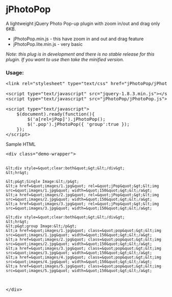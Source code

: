 jPhotoPop
=========

A lightweight jQuery Photo Pop-up plugin with zoom in/out and drag only 6KB.

<ul>
	<li>jPhotoPop.min.js - this have zoom in and out and drag feature</li>
	<li>jPhotoPop.lite.min.js - very basic</li>
</ul>

<em>Note: this plug is in development and there is no stable release for this plugin. If you want to use then take the minified version.</em>

<h3>Usage:</h3>

<pre>
&lt;link rel=&quot;stylesheet&quot; type=&quot;text/css&quot; href=&quot;jPhotoPop/jPhotoPop.css&quot;&gt;

&lt;script type=&quot;text/javascript&quot; src=&quot;jquery-1.8.3.min.js&quot;&gt;&lt;/script&gt;
&lt;script type=&quot;text/javascript&quot; src=&quot;jPhotoPop/jPhotoPop.js&quot;&gt;&lt;/script&gt;

&lt;script type=&quot;text/javascript&quot;&gt;
	$(document).ready(function(){
		$('a[rel=jPop]').jPhotoPop();
		$('.pop').jPhotoPop({ 'group':true });
	});
&lt;/script&gt;
</pre>

<p>Sample HTML</p>
<pre>
&lt;div class=&quot;demo-wrapper&quot;&gt;
    
	&lt;div style=&quot;clear:both&quot;&gt;&lt;/div&gt;
    &lt;hr&gt;
    
    &lt;p&gt;Single Image:&lt;/p&gt;
    &lt;a href=&quot;images/1.jpg&quot; rel=&quot;jPop&quot;&gt;&lt;img src=&quot;images/1.jpg&quot; width=&quot;150&quot;&gt;&lt;/a&gt;
    &lt;a href=&quot;images/2.jpg&quot; rel=&quot;jPop&quot;&gt;&lt;img src=&quot;images/2.jpg&quot; width=&quot;150&quot;&gt;&lt;/a&gt;
    &lt;a href=&quot;images/3.jpg&quot; rel=&quot;jPop&quot;&gt;&lt;img src=&quot;images/3.jpg&quot; width=&quot;150&quot;&gt;&lt;/a&gt;
    
    &lt;div style=&quot;clear:both&quot;&gt;&lt;/div&gt;
    &lt;hr&gt;
    &lt;p&gt;group Image:&lt;/p&gt;
    &lt;a href=&quot;images/1.jpg&quot; class=&quot;pop&quot;&gt;&lt;img src=&quot;images/1.jpg&quot; width=&quot;150&quot;&gt;&lt;/a&gt;
    &lt;a href=&quot;images/2.jpg&quot; class=&quot;pop&quot;&gt;&lt;img src=&quot;images/2.jpg&quot; width=&quot;150&quot;&gt;&lt;/a&gt;
    &lt;a href=&quot;images/3.jpg&quot; class=&quot;pop&quot;&gt;&lt;img src=&quot;images/3.jpg&quot; width=&quot;150&quot;&gt;&lt;/a&gt;
    &lt;a href=&quot;images/4.jpg&quot; class=&quot;pop&quot;&gt;&lt;img src=&quot;images/4.jpg&quot; width=&quot;150&quot;&gt;&lt;/a&gt;
    &lt;a href=&quot;images/5.jpg&quot; class=&quot;pop&quot;&gt;&lt;img src=&quot;images/5.jpg&quot; width=&quot;150&quot;&gt;&lt;/a&gt;
    
&lt;/div&gt;
</pre>